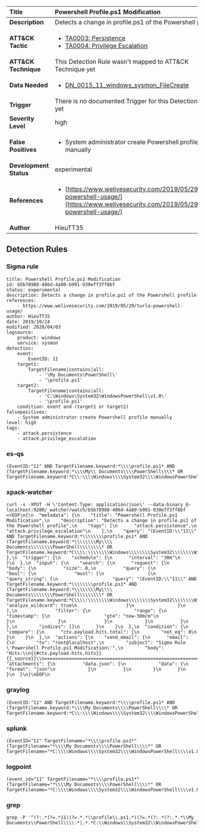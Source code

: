 | Title                    | Powershell Profile.ps1 Modification       |
|:-------------------------|:------------------|
| **Description**          | Detects a change in profile.ps1 of the Powershell profile |
| **ATT&amp;CK Tactic**    |  <ul><li>[TA0003: Persistence](https://attack.mitre.org/tactics/TA0003)</li><li>[TA0004: Privilege Escalation](https://attack.mitre.org/tactics/TA0004)</li></ul>  |
| **ATT&amp;CK Technique** |  This Detection Rule wasn't mapped to ATT&amp;CK Technique yet  |
| **Data Needed**          | <ul><li>[DN_0015_11_windows_sysmon_FileCreate](../Data_Needed/DN_0015_11_windows_sysmon_FileCreate.md)</li></ul>  |
| **Trigger**              |  There is no documented Trigger for this Detection Rule yet  |
| **Severity Level**       | high |
| **False Positives**      | <ul><li>System administrator create Powershell profile manually</li></ul>  |
| **Development Status**   | experimental |
| **References**           | <ul><li>[https://www.welivesecurity.com/2019/05/29/turla-powershell-usage/](https://www.welivesecurity.com/2019/05/29/turla-powershell-usage/)</li></ul>  |
| **Author**               | HieuTT35 |


## Detection Rules

### Sigma rule

```
title: Powershell Profile.ps1 Modification
id: b5b78988-486d-4a80-b991-930eff3ff8bf
status: experimental
description: Detects a change in profile.ps1 of the Powershell profile
references:
    - https://www.welivesecurity.com/2019/05/29/turla-powershell-usage/
author: HieuTT35
date: 2019/10/24
modified: 2020/04/03
logsource:
    product: windows
    service: sysmon
detection:
    event:
        EventID: 11
    target1:
        TargetFilename|contains|all: 
            - '\My Documents\PowerShell\'
            - '\profile.ps1'
    target2:
        TargetFilename|contains|all: 
            - 'C:\Windows\System32\WindowsPowerShell\v1.0\'
            - '\profile.ps1'
    condition: event and (target1 or target2)
falsepositives:
    - System administrator create Powershell profile manually
level: high
tags:
    - attack.persistence
    - attack.privilege_escalation

```





### es-qs
    
```
(EventID:"11" AND TargetFilename.keyword:*\\\\profile.ps1* AND (TargetFilename.keyword:*\\\\My\\ Documents\\\\PowerShell\\\\* OR TargetFilename.keyword:*C\\:\\\\Windows\\\\System32\\\\WindowsPowerShell\\\\v1.0\\\\*))
```


### xpack-watcher
    
```
curl -s -XPUT -H \'Content-Type: application/json\' --data-binary @- localhost:9200/_watcher/watch/b5b78988-486d-4a80-b991-930eff3ff8bf <<EOF\n{\n  "metadata": {\n    "title": "Powershell Profile.ps1 Modification",\n    "description": "Detects a change in profile.ps1 of the Powershell profile",\n    "tags": [\n      "attack.persistence",\n      "attack.privilege_escalation"\n    ],\n    "query": "(EventID:\\"11\\" AND TargetFilename.keyword:*\\\\\\\\profile.ps1* AND (TargetFilename.keyword:*\\\\\\\\My\\\\ Documents\\\\\\\\PowerShell\\\\\\\\* OR TargetFilename.keyword:*C\\\\:\\\\\\\\Windows\\\\\\\\System32\\\\\\\\WindowsPowerShell\\\\\\\\v1.0\\\\\\\\*))"\n  },\n  "trigger": {\n    "schedule": {\n      "interval": "30m"\n    }\n  },\n  "input": {\n    "search": {\n      "request": {\n        "body": {\n          "size": 0,\n          "query": {\n            "bool": {\n              "must": [\n                {\n                  "query_string": {\n                    "query": "(EventID:\\"11\\" AND TargetFilename.keyword:*\\\\\\\\profile.ps1* AND (TargetFilename.keyword:*\\\\\\\\My\\\\ Documents\\\\\\\\PowerShell\\\\\\\\* OR TargetFilename.keyword:*C\\\\:\\\\\\\\Windows\\\\\\\\System32\\\\\\\\WindowsPowerShell\\\\\\\\v1.0\\\\\\\\*))",\n                    "analyze_wildcard": true\n                  }\n                }\n              ],\n              "filter": {\n                "range": {\n                  "timestamp": {\n                    "gte": "now-30m/m"\n                  }\n                }\n              }\n            }\n          }\n        },\n        "indices": []\n      }\n    }\n  },\n  "condition": {\n    "compare": {\n      "ctx.payload.hits.total": {\n        "not_eq": 0\n      }\n    }\n  },\n  "actions": {\n    "send_email": {\n      "email": {\n        "to": "root@localhost",\n        "subject": "Sigma Rule \'Powershell Profile.ps1 Modification\'",\n        "body": "Hits:\\n{{#ctx.payload.hits.hits}}{{_source}}\\n================================================================================\\n{{/ctx.payload.hits.hits}}",\n        "attachments": {\n          "data.json": {\n            "data": {\n              "format": "json"\n            }\n          }\n        }\n      }\n    }\n  }\n}\nEOF\n
```


### graylog
    
```
(EventID:"11" AND TargetFilename.keyword:*\\\\profile.ps1* AND (TargetFilename.keyword:*\\\\My Documents\\\\PowerShell\\\\* OR TargetFilename.keyword:*C\\:\\\\Windows\\\\System32\\\\WindowsPowerShell\\\\v1.0\\\\*))
```


### splunk
    
```
(EventID="11" TargetFilename="*\\\\profile.ps1*" (TargetFilename="*\\\\My Documents\\\\PowerShell\\\\*" OR TargetFilename="*C:\\\\Windows\\\\System32\\\\WindowsPowerShell\\\\v1.0\\\\*"))
```


### logpoint
    
```
(event_id="11" TargetFilename="*\\\\profile.ps1*" (TargetFilename="*\\\\My Documents\\\\PowerShell\\\\*" OR TargetFilename="*C:\\\\Windows\\\\System32\\\\WindowsPowerShell\\\\v1.0\\\\*"))
```


### grep
    
```
grep -P '^(?:.*(?=.*11)(?=.*.*\\profile\\.ps1.*)(?=.*(?:.*(?:.*.*\\My Documents\\PowerShell\\\\.*|.*.*C:\\Windows\\System32\\WindowsPowerShell\\v1\\.0\\\\.*))))'
```




